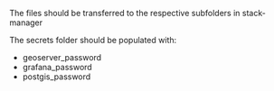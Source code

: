 The files should be transferred to the respective subfolders in stack-manager

The secrets folder should be populated with:
- geoserver_password
- grafana_password
- postgis_password